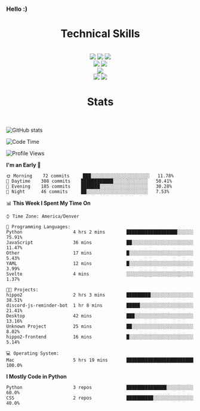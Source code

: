 ### Hello :)

<div align='center'>
  <h1>Technical Skills</h1><br>
  <img src = "https://img.shields.io/badge/-HTML5-E34F26?style=flat&logo=html5&logoColor=white"> <img src = "https://img.shields.io/badge/-CSS3-1572B6?style=flat&logo=css3&logoColor=white"> <img src="https://img.shields.io/badge/-Bootstrap-563D7C?style=flat&logo=bootstrap&logoColor=white"> <br />
  <img src="https://img.shields.io/badge/-django-black?style=flat&logo=django"> <img src="https://img.shields.io/badge/-Flask-0d7963?style=flat&logo=flask&logoColor=white"> <br/>
  <img src="https://img.shields.io/badge/-Python%203-black?style=flat&logo=python&logoColor=white"> <br/>
  <img src="https://img.shields.io/badge/-Problem%20Solving-ffa804?style=flat"> <img src="https://img.shields.io/badge/-Database%20Management-4d008f?style=flat"> <br>
</div>

<div align='center'>
  <h1>Stats</h1><br>
</div>

![GitHub stats](https://github-readme-stats.vercel.app/api?username=neverabsolute&count_private=true&include_all_commits=true&bg_color=0D1117&text_color=F3F3F3&title_color=E1E1E1)

<!--START_SECTION:waka-->
![Code Time](http://img.shields.io/badge/Code%20Time-451%20hrs%2028%20mins-blue)

![Profile Views](http://img.shields.io/badge/Profile%20Views-4-blue)

**I'm an Early 🐤** 

```text
🌞 Morning    72 commits     ███░░░░░░░░░░░░░░░░░░░░░░   11.78% 
🌆 Daytime    308 commits    ████████████░░░░░░░░░░░░░   50.41% 
🌃 Evening    185 commits    ███████░░░░░░░░░░░░░░░░░░   30.28% 
🌙 Night      46 commits     ██░░░░░░░░░░░░░░░░░░░░░░░   7.53%

```


📊 **This Week I Spent My Time On** 

```text
⌚︎ Time Zone: America/Denver

💬 Programming Languages: 
Python                   4 hrs 2 mins        ███████████████████░░░░░░   75.91% 
JavaScript               36 mins             ██░░░░░░░░░░░░░░░░░░░░░░░   11.47% 
Other                    17 mins             █░░░░░░░░░░░░░░░░░░░░░░░░   5.43% 
YAML                     12 mins             █░░░░░░░░░░░░░░░░░░░░░░░░   3.99% 
Svelte                   4 mins              ░░░░░░░░░░░░░░░░░░░░░░░░░   1.37%

🐱‍💻 Projects: 
hippo2                   2 hrs 3 mins        █████████░░░░░░░░░░░░░░░░   38.51% 
discord-js-reminder-bot  1 hr 8 mins         █████░░░░░░░░░░░░░░░░░░░░   21.41% 
Desktop                  42 mins             ███░░░░░░░░░░░░░░░░░░░░░░   13.16% 
Unknown Project          25 mins             ██░░░░░░░░░░░░░░░░░░░░░░░   8.02% 
hippo2-frontend          16 mins             █░░░░░░░░░░░░░░░░░░░░░░░░   5.14%

💻 Operating System: 
Mac                      5 hrs 19 mins       █████████████████████████   100.0%

```

**I Mostly Code in Python** 

```text
Python                   3 repos             ███████████████░░░░░░░░░░   60.0% 
CSS                      2 repos             ██████████░░░░░░░░░░░░░░░   40.0%

```



<!--END_SECTION:waka-->
